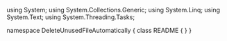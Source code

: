 ﻿using System;
using System.Collections.Generic;
using System.Linq;
using System.Text;
using System.Threading.Tasks;

namespace DeleteUnusedFileAutomatically
{
    class README
    {
    }
}
